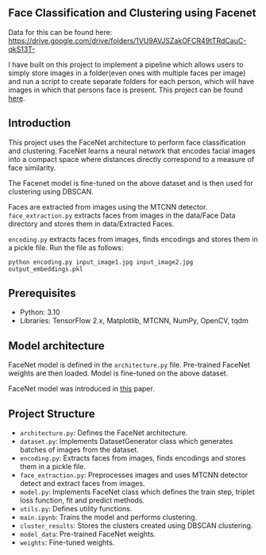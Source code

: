 ## Face Classification and Clustering using Facenet

Data for this can be found here: https://drive.google.com/drive/folders/1VU9AVJSZakOFCR49tTRdCauC-qkS13T-

I have built on this project to implement a pipeline which allows users to simply store images in a folder(even ones with multiple faces per image) and run a script to create separate folders for each person, which will have images in which that persons face is present.
This project can be found [here](https://github.com/advsinha17/crux-r3/tree/main/task2).

## Introduction

This project uses the FaceNet architecture to perform face classification and clustering. FaceNet learns a neural network that encodes facial images into a compact space where distances directly correspond to a measure of face similarity.

The Facenet model is fine-tuned on the above dataset and is then used for clustering using DBSCAN.

Faces are extracted from images using the MTCNN detector. `face_extraction.py` extracts faces from images in the data/Face Data directory and stores them in data/Extracted Faces.

`encoding.py` extracts faces from images, finds encodings and stores them in a pickle file. Run the file as follows:

```
python encoding.py input_image1.jpg input_image2.jpg output_embeddings.pkl
```

## Prerequisites

- Python: 3.10
- Libraries: TensorFlow 2.x, Matplotlib, MTCNN, NumPy, OpenCV, tqdm

## Model architecture

FaceNet model is defined in the `architecture.py` file. Pre-trained FaceNet weights are then loaded. Model is fine-tuned on the above dataset.

FaceNet model was introduced in [this](https://arxiv.org/abs/1503.03832) paper.

## Project Structure

- `architecture.py`: Defines the FaceNet architecture.
- `dataset.py`: Implements DatasetGenerator class which generates batches of images from the dataset.
- `encoding.py`: Extracts faces from images, finds encodings and stores them in a pickle file.
- `face_extraction.py`: Preprocesses images and uses MTCNN detector detect and extract faces from images.
- `model.py`: Implements FaceNet class which defines the train step, triplet loss function, fit and predict methods.
- `utils.py`: Defines utility functions.
- `main.ipynb`: Trains the model and performs clustering.
- `cluster_results`: Stores the clusters created using DBSCAN clustering.
- `model_data`: Pre-trained FaceNet weights.
- `weights`: Fine-tuned weights.
